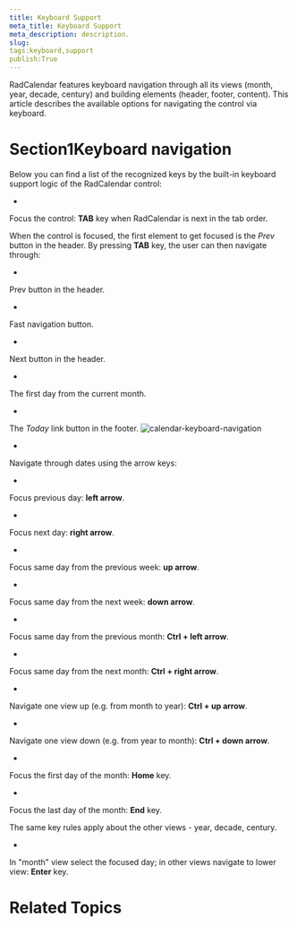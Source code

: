 ```yaml
---
title: Keyboard Support
meta_title: Keyboard Support
meta_description: description.
slug: 
tags:keyboard,support
publish:True
---
```



RadCalendar features keyboard navigation through all its views (month, year, decade, century) and building elements (header, footer, content). This article
				describes the available options for navigating the control via keyboard.
			

# Section1Keyboard navigation

Below you can find a list of the recognized keys by the built-in keyboard support logic of the RadCalendar control:

* 

Focus the control: __TAB__ key when RadCalendar is next in the tab order.
						

When the control is focused, the first element to get focused is the *Prev* button in the header. By pressing
							__TAB__ key, the user can then navigate through:
						

* 

Prev button in the header.

* 

Fast navigation button.

* 

Next button in the header.

* 

The first day from the current month.

* 

The *Today* link button in the footer.
								![calendar-keyboard-navigation](../Media/Controls\Calendar\calendar-keyboard-navigation.png)

* 

Navigate through dates using the arrow keys:

* 

Focus previous day: __left arrow__.
								

* 

Focus next day: __right arrow__.
								

* 

Focus same day from the previous week: __up arrow__.
								

* 

Focus same day from the next week: __down arrow__.
								

* 

Focus same day from the previous month: __Ctrl + left arrow__.
								

* 

Focus same day from the next month: __Ctrl + right arrow__.
								

* 

Navigate one view up (e.g. from month to year): __Ctrl + up arrow__.
								

* 

Navigate one view down (e.g. from year to month): __Ctrl + down arrow__.
								

* 

Focus the first day of the month: __Home__ key.
								

* 

Focus the last day of the month: __End__ key.
								

The same key rules apply about the other views - year, decade, century.

* 

In "month" view select the focused day; in other views navigate to lower view: __Enter__ key.
						

# Related Topics
